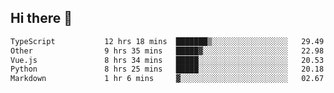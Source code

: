 ## Hi there 👋

<!--START_SECTION:waka-->

```txt
TypeScript           12 hrs 18 mins  ███████▒░░░░░░░░░░░░░░░░░   29.49 %
Other                9 hrs 35 mins   █████▓░░░░░░░░░░░░░░░░░░░   22.98 %
Vue.js               8 hrs 34 mins   █████░░░░░░░░░░░░░░░░░░░░   20.53 %
Python               8 hrs 25 mins   █████░░░░░░░░░░░░░░░░░░░░   20.18 %
Markdown             1 hr 6 mins     ▓░░░░░░░░░░░░░░░░░░░░░░░░   02.67 %
```

<!--END_SECTION:waka-->
